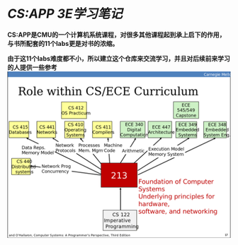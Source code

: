 # *CS:APP 3E学习笔记*
**CS:APP是CMU的一个计算机系统课程，对很多其他课程起到承上启下的作用，与书所配套的11个labs更是对书的浓缩。**

**由于这11个labs难度都不小，所以建立这个仓库来交流学习，并且对后续前来学习的人提供一些参考**
![z](https://raw.githubusercontent.com/zxcv545/-csapp-computer-systems-a-programmer-s-perspective-/main/Screenshot%20from%202022-03-16%2000-34-59.png "后续课程")
